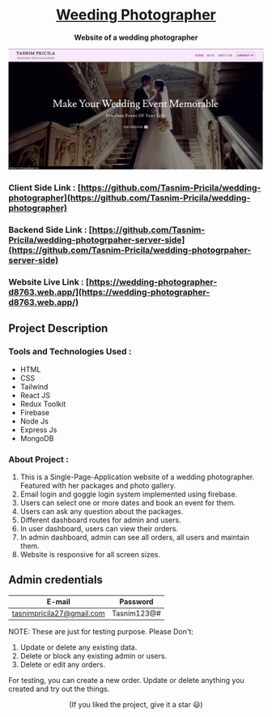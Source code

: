 <h1 align='center'>
<a href='https://wedding-photographer-d8763.web.app/' target='_blank'>
Weeding Photographer</a>
</h1>

<p align='center'>
<b>Website of a wedding photographer</b>
</p>

<p align='center'>
<img src='./src/images/wedding.png'>
</p>

### Client Side Link : [https://github.com/Tasnim-Pricila/wedding-photographer](https://github.com/Tasnim-Pricila/wedding-photographer)
### Backend Side Link : [https://github.com/Tasnim-Pricila/wedding-photogrpaher-server-side](https://github.com/Tasnim-Pricila/wedding-photogrpaher-server-side) 
### Website Live Link : [https://wedding-photographer-d8763.web.app/](https://wedding-photographer-d8763.web.app/) 

## **Project Description**
### **Tools and Technologies Used** :

* HTML
* CSS
* Tailwind
* React JS
* Redux Toolkit
* Firebase 
* Node Js
* Express Js
* MongoDB
### **About Project** :

1. This is a Single-Page-Application website of a wedding photographer. Featured with her packages and photo gallery.
2. Email login and goggle login system implemented using firebase.
3. Users can select one or more dates and book an event for them. 
4. Users can ask any question about the packages.
5. Different dashboard routes for admin and users. 
6. In user dashboard, users can view their orders.
7. In admin dashboard, admin can see all orders, all users and maintain them.
8. Website is responsive for all screen sizes.

## Admin credentials

| **E-mail**                   | **Password**     |
| ---------------------------- | ---------------- |
| tasnimpricila27@gmail.com    | Tasnim123@#       |


NOTE: These are just for testing purpose. 
Please Don't:

1. Update or delete any existing data.
3. Delete or block any existing admin or users.
4. Delete or edit any orders.

For testing, you can create a new order. Update or delete anything you created and try out the things.

<p align='center'>
(If you liked the project, give it a star 😃)
</p>
